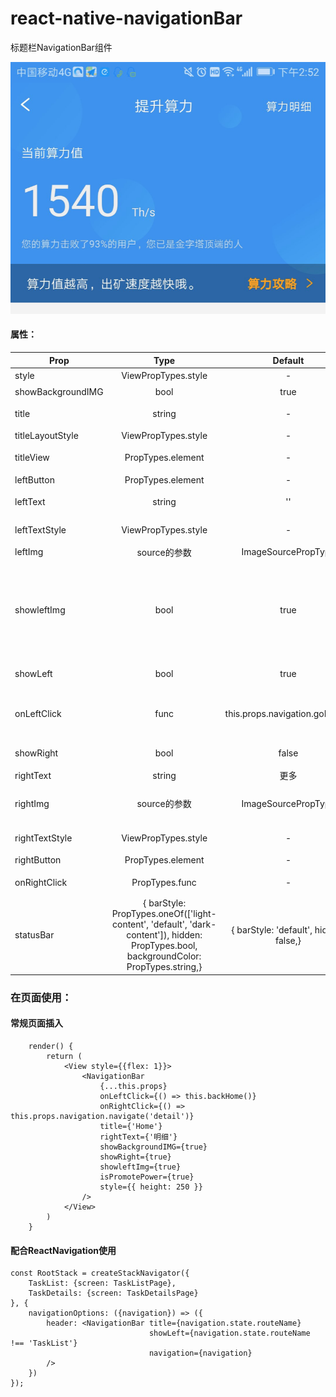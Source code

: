 # react-native-navigationBar
标题栏NavigationBar组件 <br/>

![](nav.png)


#### 属性：
| Prop | Type | Default | Description
| ---------- | :-----------:         |:---------------:| -----------|
| style      | ViewPropTypes.style | -               |标题栏的样式 |
| showBackgroundIMG      | bool | true               |背景为一个图片 |
| title      | string              | -               |标题使用的字符串 |
| titleLayoutStyle  | ViewPropTypes.style   | -               |标题文字的样式
| titleView  | PropTypes.element   | -               |替换标题文字的组件
| leftButton  | PropTypes.element   | -              |自定义左侧按钮
| leftText  | string   | ''               |左侧返回按钮的文字
| leftTextStyle  | ViewPropTypes.style   | -               |替换标题文字的组件
| leftImg  |  source的参数  | ImageSourcePropType             | 左侧图片的地址
| showleftImg  | bool   | true             |是否显示标题的后退按钮，本组件使用的是react-native-vector-icons中的图标，可自行替换成其他Image
| showLeft  | bool   | true             | 是否显示返回按钮
| onLeftClick  | func   | this.props.navigation.goBack()            | 左侧按钮的点击事件(默认为ReactNavigation的goback)
| showRight  | bool   | false             | 是否显示右侧按钮
| rightText  | string   |    更多           | 右侧按钮的文字
| rightImg  |  source的参数  | ImageSourcePropType             | 右侧图片的地址，默认不传则不显示
| rightTextStyle  | ViewPropTypes.style    | -             | 是否显示返回按钮
| rightButton  | PropTypes.element   | -             | 自定义右侧按钮
| onRightClick  | PropTypes.func   | -             | 右侧按钮的点击事件
| statusBar  | {  barStyle: PropTypes.oneOf(['light-content', 'default', 'dark-content']),  hidden: PropTypes.bool,  backgroundColor: PropTypes.string,}   | { barStyle: 'default', hidden: false,}             | 自定义状态栏


### 在页面使用：
#### 常规页面插入
```
    render() {
        return (
            <View style={{flex: 1}}>
                <NavigationBar
                    {...this.props}
                    onLeftClick={() => this.backHome()}
                    onRightClick={() => this.props.navigation.navigate('detail')}
                    title={'Home'}
                    rightText={'明细'}
                    showBackgroundIMG={true}
                    showRight={true}
                    showleftImg={true}
                    isPromotePower={true}
                    style={{ height: 250 }}
                />
            </View>
        )
    }

```
#### 配合ReactNavigation使用
```
const RootStack = createStackNavigator({
    TaskList: {screen: TaskListPage},
    TaskDetails: {screen: TaskDetailsPage}
}, {
    navigationOptions: ({navigation}) => ({
        header: <NavigationBar title={navigation.state.routeName}
                               showLeft={navigation.state.routeName !== 'TaskList'}
                               navigation={navigation}
        />
    })
});
```


